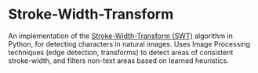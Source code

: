 # Stroke-Width-Transform
An implementation of the [Stroke-Width-Transform (SWT)](https://www.microsoft.com/en-us/research/wp-content/uploads/2016/02/1509.pdf)  algorithm in Python, for detecting characters in natural images. Uses Image Processing techniques (edge detection, transforms) to detect areas of consistent stroke-width, and filters non-text areas based on learned heuristics.
